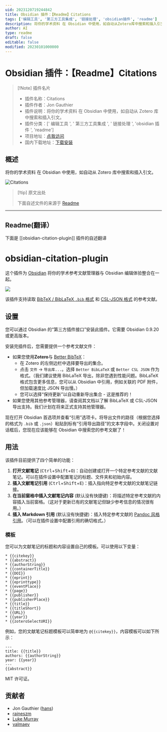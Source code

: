 ```yaml
---
uid: 2023120719244842
title: Obsidian 插件：【Readme】Citations
tags: ['编辑工具', '第三方工具集成', '链接处理', 'obsidian插件', 'readme']
description: 将你的学术资料 在 Obsidian 中使用，如自动从Zotero库中搜索和插入引文。
author: AI
type: readme
draft: false
editable: false
modified: 20230101000000
---
```


# Obsidian 插件：【Readme】Citations

> [!Note] 插件名片
> - 插件名称：Citations
> - 插件作者：Jon Gauthier
> - 插件说明：将你的学术资料 在 Obsidian 中使用，如自动从 Zotero 库中搜索和插入引文。
> - 插件分类：[' 编辑工具 ', ' 第三方工具集成 ', ' 链接处理 ', 'obsidian 插件 ', 'readme']
> - 项目地址：[点我访问](https://github.com/hans/obsidian-citation-plugin)
> - 国内下载地址：[下载安装](https://pkmer.cn/products/plugin/pluginMarket/?obsidian-citation-plugin)

## 概述

将你的学术资料 在 Obsidian 中使用，如自动从 Zotero 库中搜索和插入引文。

![Citations](https://cdn.pkmer.cn/covers/obsidian-citation-plugin.PNG!pkmer)

> [!tip] 原文出处
>
>下面自述文件的来源于 [Readme](https://ghproxy.net/https://raw.githubusercontent.com/hans/obsidian-citation-plugin/master/README.md)
>

---

## Readme(翻译）

下面是 [[obsidian-citation-plugin]] 插件的自述翻译

# obsidian-citation-plugin

这个插件为 [Obsidian](https://obsidian.md) 将你的学术参考文献管理器与 Obsidian 编辑体验整合在一起。

![](https://cdn.pkmer.cn/covers/obsidian-citation-plugin_2_0.png!pkmer)

该插件支持读取 [BibTeX / BibLaTeX `.bib` 格式][4] 和 [CSL-JSON 格式][1] 的参考文献。

## 设置

您可以通过 Obsidian 的“第三方插件接口”安装此插件。它需要 Obsidian 0.9.20 或更高版本。

安装完插件后，您需要提供一个参考文献文件：

- 如果您使用**Zotero**与 [Better BibTeX][2]：
  - 在 Zotero 的左侧边栏中选择要导出的集合。
  - 点击 `文件` -> `导出库...`。选择 `Better BibLaTeX` 或 `Better CSL JSON` 作为格式。（我们建议使用 BibLaTeX 导出，除非您遇到性能问题。BibLaTeX 格式包含更多信息，您可以从 Obsidian 中引用，例如关联的 PDF 附件，但加载速度比 JSON 导出慢。）
  - 您可以选择“保持更新”以自动重新导出集合 - 这是推荐的！
- 如果您使用其他参考管理器，请查阅其文档以了解 BibLaTeX 或 CSL-JSON 导出支持。我们计划在将来正式支持其他管理器。

现在打开 Obsidian 首选项并查看“引用”选项卡。将导出文件的路径（根据您选择的格式为 `.bib` 或 `.json`）粘贴到标有“引用导出路径”的文本字段中。关闭设置对话框后，您现在应该能够在 Obsidian 中搜索您的参考文献了！

## 用法

该插件目前提供了四个简单的功能：

1. **打开文献笔记** (<kbd>Ctrl</kbd>+<kbd>Shift</kbd>+<kbd>O</kbd>)：自动创建或打开一个特定参考文献的文献笔记。可以在插件设置中配置笔记的标题、文件夹和初始内容。
2. **插入文献笔记引用** (<kbd>Ctrl</kbd>+<kbd>Shift</kbd>+<kbd>E</kbd>)：插入指向特定参考文献的文献笔记链接。
3. **在当前窗格中插入文献笔记内容** (默认没有快捷键)：将描述特定参考文献的内容插入当前窗格。（这对于更新已有的文献笔记但缺少参考信息的情况很有用。）
4. **插入 Markdown 引用** (默认没有快捷键)：插入特定参考文献的 [Pandoc 风格引用][3]。（可以在插件设置中配置引用的确切格式。）

### 模板

您可以为文献笔记的标题和内容设置自己的模板。可以使用以下变量：

```
* {{citekey}}
* {{abstract}}
* {{authorString}}
* {{containerTitle}}
* {{DOI}}
* {{eprint}}
* {{eprinttype}}
* {{eventPlace}}
* {{page}}
* {{publisher}}
* {{publisherPlace}}
* {{title}}
* {{titleShort}}
* {{URL}}
* {{year}}
* {{zoteroSelectURI}}
```

例如，您的文献笔记标题模板可以简单地为 `@{{citekey}}`，内容模板可以如下所示：

```
---
title: {{title}}
authors: {{authorString}}
year: {{year}}
---
{{abstract}}
```

MIT 许可证。

## 贡献者

- Jon Gauthier ([hans](https://github.com/hans))
- [raineszm](https://github.com/raineszm)
- [Luke Murray](https://lukesmurray.com/)
- [valmaev](https://github.com/valmaev)

[1]: <https://github.com/citation-style-language/schema#csl-json-schema>
[2]: <https://retorque.re/zotero-better-bibtex/>
[3]: <https://pandoc.org/MANUAL.html#extension-citations>
[4]: <http://www.bibtex.org/>



